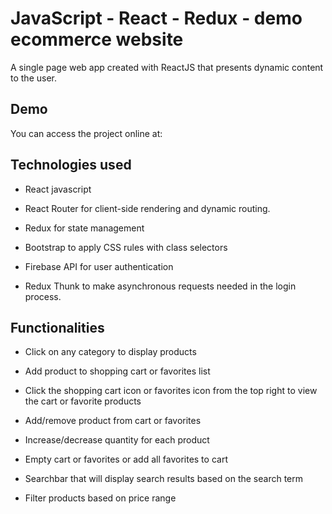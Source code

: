 # JavaScript - React - Redux - demo ecommerce website

A single page web app created with ReactJS that presents dynamic content to the user.

## Demo

You can access the project online at:


## Technologies used

* React javascript

* React Router for client-side rendering and dynamic routing.

* Redux for state management

* Bootstrap to apply CSS rules with class selectors

* Firebase API for user authentication

* Redux Thunk to make asynchronous requests needed in the login process.


## Functionalities

* Click on any category to display products

* Add product to shopping cart or favorites list

* Click the shopping cart icon or favorites icon from the top right to view the cart or favorite products

* Add/remove product from cart or favorites

* Increase/decrease quantity for each product

* Empty cart or favorites or add all favorites to cart

* Searchbar that will display search results based on the search term

* Filter products based on price range
